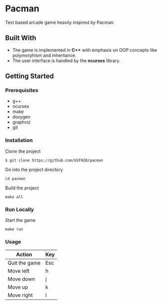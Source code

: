 # Pacman
 
Text based arcade game heavily inspired by Pacman.
 
## Built With
 
* The game is implemented in **C++** with emphasis on OOP concepts like polymorphism and inheritance.
* The user interface is handled by the **ncurses** library.
 
## Getting Started 
 
### Prerequisites 
 
* g++
* ncurses
* make
* doxygen
* graphviz
* git
 
### Installation 
 
Clone the project 
``` 
$ git clone https://github.com/U1F928/pacman
``` 
Go into the project directory
``` 
cd pacman
```
Build the project
``` 
make all
``` 
 
### Run Locally 

Start the game
``` 
make run
``` 

### Usage

| Action        | Key           |
| ------------- | ------------- |
| Quit the game | Esc           |
| Move left     | h             |
| Move down     | j             |
| Move up       | k             |
| Move right    | l             |